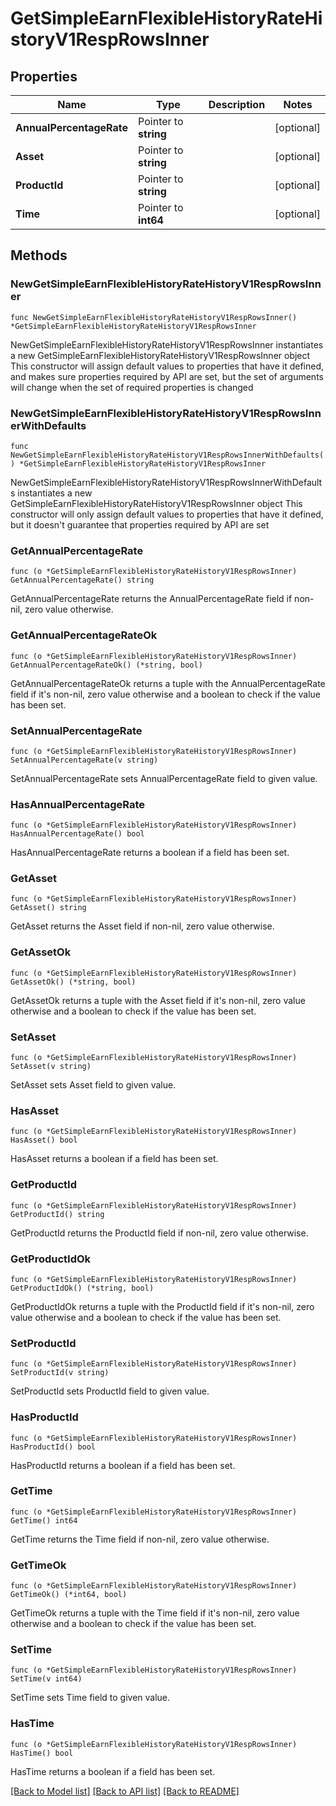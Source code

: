 # GetSimpleEarnFlexibleHistoryRateHistoryV1RespRowsInner

## Properties

Name | Type | Description | Notes
------------ | ------------- | ------------- | -------------
**AnnualPercentageRate** | Pointer to **string** |  | [optional] 
**Asset** | Pointer to **string** |  | [optional] 
**ProductId** | Pointer to **string** |  | [optional] 
**Time** | Pointer to **int64** |  | [optional] 

## Methods

### NewGetSimpleEarnFlexibleHistoryRateHistoryV1RespRowsInner

`func NewGetSimpleEarnFlexibleHistoryRateHistoryV1RespRowsInner() *GetSimpleEarnFlexibleHistoryRateHistoryV1RespRowsInner`

NewGetSimpleEarnFlexibleHistoryRateHistoryV1RespRowsInner instantiates a new GetSimpleEarnFlexibleHistoryRateHistoryV1RespRowsInner object
This constructor will assign default values to properties that have it defined,
and makes sure properties required by API are set, but the set of arguments
will change when the set of required properties is changed

### NewGetSimpleEarnFlexibleHistoryRateHistoryV1RespRowsInnerWithDefaults

`func NewGetSimpleEarnFlexibleHistoryRateHistoryV1RespRowsInnerWithDefaults() *GetSimpleEarnFlexibleHistoryRateHistoryV1RespRowsInner`

NewGetSimpleEarnFlexibleHistoryRateHistoryV1RespRowsInnerWithDefaults instantiates a new GetSimpleEarnFlexibleHistoryRateHistoryV1RespRowsInner object
This constructor will only assign default values to properties that have it defined,
but it doesn't guarantee that properties required by API are set

### GetAnnualPercentageRate

`func (o *GetSimpleEarnFlexibleHistoryRateHistoryV1RespRowsInner) GetAnnualPercentageRate() string`

GetAnnualPercentageRate returns the AnnualPercentageRate field if non-nil, zero value otherwise.

### GetAnnualPercentageRateOk

`func (o *GetSimpleEarnFlexibleHistoryRateHistoryV1RespRowsInner) GetAnnualPercentageRateOk() (*string, bool)`

GetAnnualPercentageRateOk returns a tuple with the AnnualPercentageRate field if it's non-nil, zero value otherwise
and a boolean to check if the value has been set.

### SetAnnualPercentageRate

`func (o *GetSimpleEarnFlexibleHistoryRateHistoryV1RespRowsInner) SetAnnualPercentageRate(v string)`

SetAnnualPercentageRate sets AnnualPercentageRate field to given value.

### HasAnnualPercentageRate

`func (o *GetSimpleEarnFlexibleHistoryRateHistoryV1RespRowsInner) HasAnnualPercentageRate() bool`

HasAnnualPercentageRate returns a boolean if a field has been set.

### GetAsset

`func (o *GetSimpleEarnFlexibleHistoryRateHistoryV1RespRowsInner) GetAsset() string`

GetAsset returns the Asset field if non-nil, zero value otherwise.

### GetAssetOk

`func (o *GetSimpleEarnFlexibleHistoryRateHistoryV1RespRowsInner) GetAssetOk() (*string, bool)`

GetAssetOk returns a tuple with the Asset field if it's non-nil, zero value otherwise
and a boolean to check if the value has been set.

### SetAsset

`func (o *GetSimpleEarnFlexibleHistoryRateHistoryV1RespRowsInner) SetAsset(v string)`

SetAsset sets Asset field to given value.

### HasAsset

`func (o *GetSimpleEarnFlexibleHistoryRateHistoryV1RespRowsInner) HasAsset() bool`

HasAsset returns a boolean if a field has been set.

### GetProductId

`func (o *GetSimpleEarnFlexibleHistoryRateHistoryV1RespRowsInner) GetProductId() string`

GetProductId returns the ProductId field if non-nil, zero value otherwise.

### GetProductIdOk

`func (o *GetSimpleEarnFlexibleHistoryRateHistoryV1RespRowsInner) GetProductIdOk() (*string, bool)`

GetProductIdOk returns a tuple with the ProductId field if it's non-nil, zero value otherwise
and a boolean to check if the value has been set.

### SetProductId

`func (o *GetSimpleEarnFlexibleHistoryRateHistoryV1RespRowsInner) SetProductId(v string)`

SetProductId sets ProductId field to given value.

### HasProductId

`func (o *GetSimpleEarnFlexibleHistoryRateHistoryV1RespRowsInner) HasProductId() bool`

HasProductId returns a boolean if a field has been set.

### GetTime

`func (o *GetSimpleEarnFlexibleHistoryRateHistoryV1RespRowsInner) GetTime() int64`

GetTime returns the Time field if non-nil, zero value otherwise.

### GetTimeOk

`func (o *GetSimpleEarnFlexibleHistoryRateHistoryV1RespRowsInner) GetTimeOk() (*int64, bool)`

GetTimeOk returns a tuple with the Time field if it's non-nil, zero value otherwise
and a boolean to check if the value has been set.

### SetTime

`func (o *GetSimpleEarnFlexibleHistoryRateHistoryV1RespRowsInner) SetTime(v int64)`

SetTime sets Time field to given value.

### HasTime

`func (o *GetSimpleEarnFlexibleHistoryRateHistoryV1RespRowsInner) HasTime() bool`

HasTime returns a boolean if a field has been set.


[[Back to Model list]](../README.md#documentation-for-models) [[Back to API list]](../README.md#documentation-for-api-endpoints) [[Back to README]](../README.md)


